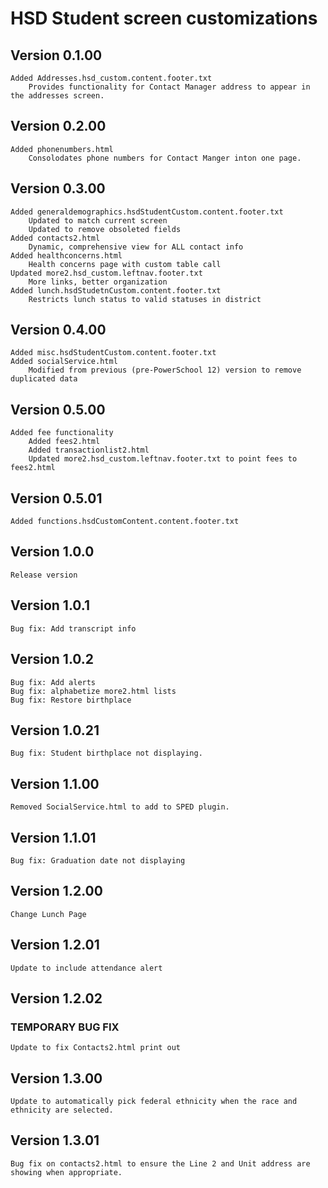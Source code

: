 # HSD Student screen customizations
## Version 0.1.00
    Added Addresses.hsd_custom.content.footer.txt
        Provides functionality for Contact Manager address to appear in the addresses screen. 

## Version 0.2.00
    Added phonenumbers.html
        Consolodates phone numbers for Contact Manger inton one page. 

## Version 0.3.00
    Added generaldemographics.hsdStudentCustom.content.footer.txt
        Updated to match current screen
        Updated to remove obsoleted fields
    Added contacts2.html
        Dynamic, comprehensive view for ALL contact info
    Added healthconcerns.html
        Health concerns page with custom table call
    Updated more2.hsd_custom.leftnav.footer.txt
        More links, better organization
    Added lunch.hsdStudetnCustom.content.footer.txt
        Restricts lunch status to valid statuses in district

## Version 0.4.00
    Added misc.hsdStudentCustom.content.footer.txt
    Added socialService.html
        Modified from previous (pre-PowerSchool 12) version to remove duplicated data

## Version 0.5.00
    Added fee functionality
        Added fees2.html
        Added transactionlist2.html
        Updated more2.hsd_custom.leftnav.footer.txt to point fees to fees2.html

## Version 0.5.01
    Added functions.hsdCustomContent.content.footer.txt

## Version 1.0.0
    Release version

## Version 1.0.1
    Bug fix: Add transcript info

## Version 1.0.2
    Bug fix: Add alerts
    Bug fix: alphabetize more2.html lists
    Bug fix: Restore birthplace

## Version 1.0.21
    Bug fix: Student birthplace not displaying. 

## Version 1.1.00
    Removed SocialService.html to add to SPED plugin. 

## Version 1.1.01
    Bug fix: Graduation date not displaying

## Version 1.2.00
    Change Lunch Page

## Version 1.2.01
    Update to include attendance alert

## Version 1.2.02
### TEMPORARY BUG FIX
    Update to fix Contacts2.html print out 

## Version 1.3.00
    Update to automatically pick federal ethnicity when the race and ethnicity are selected.

## Version 1.3.01
    Bug fix on contacts2.html to ensure the Line 2 and Unit address are showing when appropriate. 